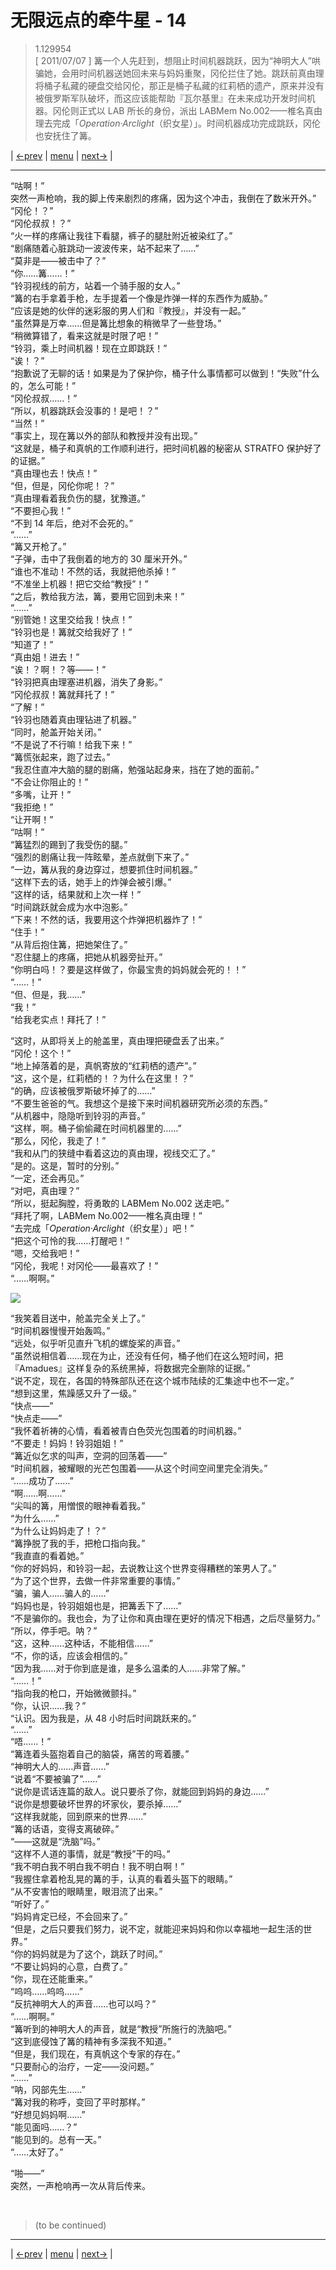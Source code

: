 # 无限远点的牵牛星 - 14
> 1.129954  
> [ 2011/07/07 ] 篝一个人先赶到，想阻止时间机器跳跃，因为“神明大人”哄骗她，会用时间机器送她回未来与妈妈重聚，冈伦拦住了她。跳跃前真由理将桶子私藏的硬盘交给冈伦，那正是桶子私藏的红莉栖的遗产，原来并没有被俄罗斯军队破坏，而这应该能帮助『瓦尔基里』在未来成功开发时间机器。冈伦则正式以 LAB 所长的身份，派出 LABMem No.002——椎名真由理去完成「*Operation·Arclight*（织女星）」。时间机器成功完成跳跃，冈伦也安抚住了篝。  

| [←prev](./0165) | [menu](../) | [next→](./0167) |

---

“咕啊！”  
突然一声枪响，我的脚上传来剧烈的疼痛，因为这个冲击，我倒在了数米开外。”  
“冈伦！？”  
“冈伦叔叔！？”  
“火一样的疼痛让我往下看腿，裤子的腿肚附近被染红了。”  
“剧痛随着心脏跳动一波波传来，站不起来了……”  
“莫非是——被击中了？”  
“你……篝……！”  
“铃羽视线的前方，站着一个骑手服的女人。”  
“篝的右手拿着手枪，左手提着一个像是炸弹一样的东西作为威胁。”  
“应该是她的伙伴的迷彩服的男人们和『教授』，并没有一起。”  
“虽然算是万幸……但是篝比想象的稍微早了一些登场。”  
“稍微算错了，看来这就是时限了吧！”  
“铃羽，乘上时间机器！现在立即跳跃！”  
“诶！？”  
“抱歉说了无聊的话！如果是为了保护你，桶子什么事情都可以做到！“失败”什么的，怎么可能！”  
“冈伦叔叔……！”  
“所以，机器跳跃会没事的！是吧！？”  
“当然！”  
“事实上，现在篝以外的部队和教授并没有出现。”  
“这就是，桶子和真帆的工作顺利进行，把时间机器的秘密从 STRATFO 保护好了的证据。”  
“真由理也去！快点！”  
“但，但是，冈伦你呢！？”  
“真由理看着我负伤的腿，犹豫道。”  
“不要担心我！”  
“不到 14 年后，绝对不会死的。”  
“……”  
“篝又开枪了。”  
“子弹，击中了我倒着的地方的 30 厘米开外。”  
“谁也不准动！不然的话，我就把他杀掉！”  
“不准坐上机器！把它交给“教授”！”  
“之后，教给我方法，篝，要用它回到未来！”  
“……”  
“别管她！这里交给我！快点！”  
“铃羽也是！篝就交给我好了！”  
“知道了！”  
“真由姐！进去！”  
“诶！？啊！？等——！”  
“铃羽把真由理塞进机器，消失了身影。”  
“冈伦叔叔！篝就拜托了！”  
“了解！”  
“铃羽也随着真由理钻进了机器。”  
“同时，舱盖开始关闭。”  
“不是说了不行嘛！给我下来！”  
“篝慌张起来，跑了过去。”  
“我忍住直冲大脑的腿的剧痛，勉强站起身来，挡在了她的面前。”  
“不会让你阻止的！”  
“多嘴，让开！”  
“我拒绝！”  
“让开啊！”  
“咕啊！”  
“篝猛烈的踢到了我受伤的腿。”  
“强烈的剧痛让我一阵眩晕，差点就倒下来了。”  
“一边，篝从我的身边穿过，想要抓住时间机器。”  
“这样下去的话，她手上的炸弹会被引爆。”  
“这样的话，结果就和上次一样！”  
“时间跳跃就会成为水中泡影。”  
“下来！不然的话，我要用这个炸弹把机器炸了！”  
“住手！”  
“从背后抱住篝，把她架住了。”  
“忍住腿上的疼痛，把她从机器旁扯开。”  
“你明白吗！？要是这样做了，你最宝贵的妈妈就会死的！！”  
“……！”  
“但、但是，我……”  
“我！”  
“给我老实点！拜托了！”  

“这时，从即将关上的舱盖里，真由理把硬盘丢了出来。”  
“冈伦！这个！”  
“地上掉落着的是，真帆寄放的“红莉栖的遗产”。”  
“这，这个是，红莉栖的！？为什么在这里！？”  
“的确，应该被俄罗斯破坏掉了的……”  
“不要生爸爸的气。我想这个是接下来时间机器研究所必须的东西。”  
“从机器中，隐隐听到铃羽的声音。”  
“这样，啊。桶子偷偷藏在时间机器里的……”  
“那么，冈伦，我走了！”  
“我和从门的狭缝中看着这边的真由理，视线交汇了。”  
“是的。这是，暂时的分别。”  
“一定，还会再见。”  
“对吧，真由理？”  
“所以，挺起胸膛，将勇敢的 LABMem No.002 送走吧。”  
“拜托了啊，LABMem No.002——椎名真由理！”  
“去完成「*Operation·Arclight*（织女星）」吧！”  
“把这个可怜的我……打醒吧！”  
“嗯，交给我吧！”  
“冈伦，我呢！对冈伦——最喜欢了！”  
“……啊啊。”  

![](../static/image/0166-1.png)

“我笑着目送中，舱盖完全关上了。”  
“时间机器慢慢开始轰鸣。”  
“远处，似乎听见直升飞机的螺旋桨的声音。”  
“虽然说相信着……现在为止，还没有任何，桶子他们在这么短时间，把『Amadues』这样复杂的系统黑掉，将数据完全删除的证据。”  
“说不定，现在，各国的特殊部队还在这个城市陆续的汇集途中也不一定。”  
“想到这里，焦躁感又升了一级。”  
“快点——”  
“快点走——”  
“我怀着祈祷的心情，看着被青白色荧光包围着的时间机器。”  
“不要走！妈妈！铃羽姐姐！”  
“篝近似乞求的叫声，空洞的回荡着——”  
“时间机器，被耀眼的光芒包围着——从这个时间空间里完全消失。”  
“……成功了……”  
“啊……啊……”  
“尖叫的篝，用憎恨的眼神看着我。”  
“为什么……”  
“为什么让妈妈走了！？”  
“篝挣脱了我的手，把枪口指向我。”  
“我直直的看着她。”  
“你的好妈妈，和铃羽一起，去说教让这个世界变得糟糕的笨男人了。”  
“为了这个世界，去做一件非常重要的事情。”  
“骗，骗人……骗人的……”  
“妈妈也是，铃羽姐姐也是，把篝丢下了……”  
“不是骗你的。我也会，为了让你和真由理在更好的情况下相遇，之后尽量努力。”  
“所以，停手吧。呐？”  
“这，这种……这种话，不能相信……”  
“不，你的话，应该会相信的。”  
“因为我……对于你到底是谁，是多么温柔的人……非常了解。”  
“……！”  
“指向我的枪口，开始微微颤抖。”  
“你，认识……我？”  
“认识。因为我是，从 48 小时后时间跳跃来的。”  
“……”  
“唔……！”  
“篝连着头盔抱着自己的脑袋，痛苦的弯着腰。”  
“神明大人的……声音……”  
“说着“不要被骗了”……”  
“说你是谎话连篇的敌人。说只要杀了你，就能回到妈妈的身边……”  
“说你是想要破坏世界的坏家伙，要杀掉……”  
“这样我就能，回到原来的世界……”  
“篝的话语，变得支离破碎。”  
“——这就是“洗脑”吗。”  
“这样不人道的事情，就是“教授”干的吗。”  
“我不明白我不明白我不明白！我不明白啊！”  
“我握住拿着枪乱晃的篝的手，认真的看着头盔下的眼睛。”  
“从不安害怕的眼睛里，眼泪流了出来。”  
“听好了。”  
“妈妈肯定已经，不会回来了。”  
“但是，之后只要我们努力，说不定，就能迎来妈妈和你以幸福地一起生活的世界。”  
“你的妈妈就是为了这个，跳跃了时间。”  
“不要让妈妈的心意，白费了。”  
“你，现在还能重来。”  
“呜呜……呜呜……”  
“反抗神明大人的声音……也可以吗？”  
“……啊啊。”  
“篝听到的神明大人的声音，就是“教授”所施行的洗脑吧。”  
“这到底侵蚀了篝的精神有多深我不知道。”  
“但是，我们现在，有真帆这个专家的存在。”  
“只要耐心的治疗，一定——没问题。”  
“……”  
“呐，冈部先生……”  
“篝对我的称呼，变回了平时那样。”  
“好想见妈妈啊……”  
“能见面吗……？”  
“能见到的。总有一天。”  
“……太好了。”  

“啪——”  
突然，一声枪响再一次从背后传来。  


<br/>

> (to be continued)

---

| [←prev](./0165) | [menu](../) | [next→](./0167) |
